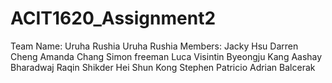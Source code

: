 # ACIT1620_Assignment2
Team Name: Uruha Rushia
Uruha Rushia Members:
Jacky Hsu
Darren Cheng
Amanda Chang
Simon freeman
Luca Visintin
Byeongju Kang
Aashay Bharadwaj
Raqin Shikder
Hei Shun Kong
Stephen Patricio
Adrian Balcerak